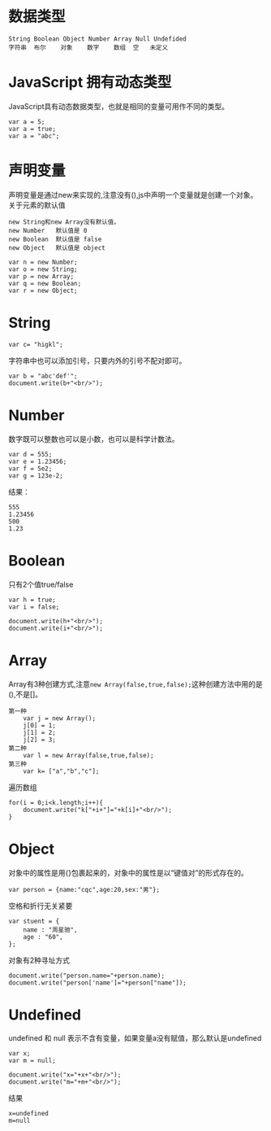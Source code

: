 # 数据类型 #
```
String Boolean Object Number Array Null Undefided
字符串  布尔    对象    数字    数组  空   未定义
```
# JavaScript 拥有动态类型 #
JavaScript具有动态数据类型，也就是相同的变量可用作不同的类型。
```
var a = 5;
var a = true;
var a = "abc";
```
# 声明变量 #
声明变量是通过new来实现的,注意没有(),js中声明一个变量就是创建一个对象。
关于元素的默认值
```
new String和new Array没有默认值，
new Number   默认值是 0
new Boolean  默认值是 false
new Object   默认值是 object
```

```
var n = new Number;
var o = new String;
var p = new Array;
var q = new Boolean;
var r = new Object;
```

# String #
```
var c= "higkl";
```
字符串中也可以添加引号，只要内外的引号不配对即可。
```
var b = "abc'def'";
document.write(b+"<br/>");
```
# Number #
数字既可以整数也可以是小数，也可以是科学计数法。

```
var d = 555;
var e = 1.23456;
var f = 5e2;
var g = 123e-2;
```
结果：
```
555
1.23456
500
1.23
```
# Boolean #
只有2个值true/false
```
var h = true;
var i = false;

document.write(h+"<br/>");
document.write(i+"<br/>");
```
# Array #
Array有3种创建方式,注意`new Array(false,true,false);`这种创建方法中用的是(),不是[]。
```
第一种
	var j = new Array();
	j[0] = 1;
	j[1] = 2;
	j[2] = 3;
第二种
	var l = new Array(false,true,false);
第三种
	var k= ["a","b","c"];
```
遍历数组
```
for(i = 0;i<k.length;i++){
	document.write("k["+i+"]="+k[i]+"<br/>");
}
```

# Object #
对象中的属性是用{}包裹起来的，对象中的属性是以“键值对”的形式存在的。
```
var person = {name:"cqc",age:20,sex:"男"};
```
空格和折行无关紧要
```
var stuent = {
	name : "周星驰",
	age : "60",
};
```
对象有2种寻址方式
```
document.write("person.name="+person.name);
document.write("person['name']="+person["name"]);
```
# Undefined #
undefined 和 null 表示不含有变量，如果变量a没有赋值，那么默认是undefined
```
var x;
var m = null;

document.write("x="+x+"<br/>");
document.write("m="+m+"<br/>");
```
结果
```
x=undefined
m=null
```